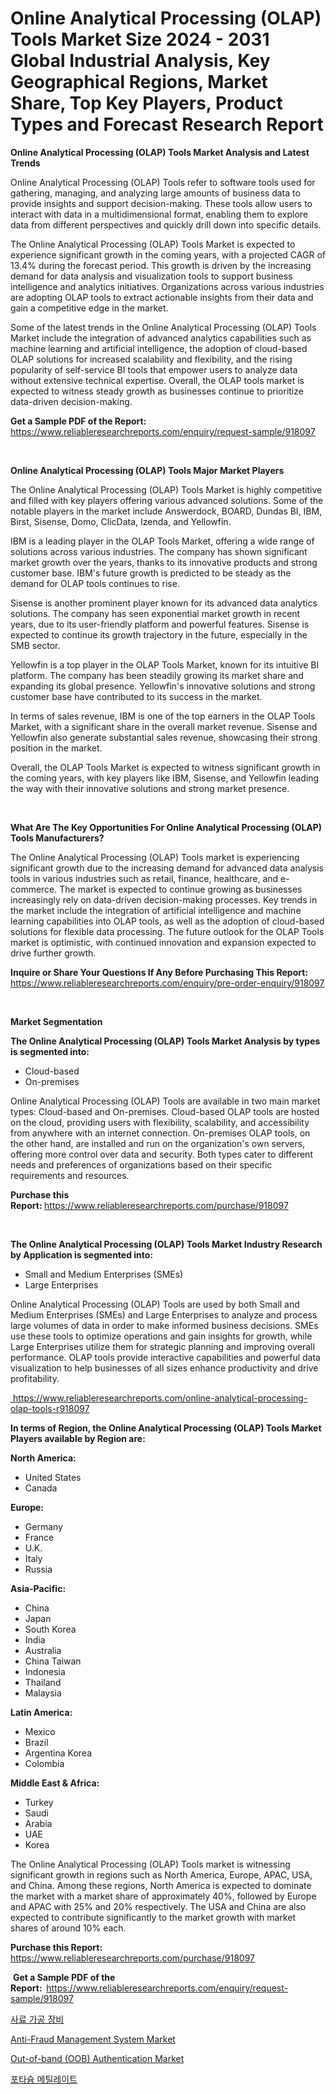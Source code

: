 <p><h1>Online Analytical Processing (OLAP) Tools Market Size 2024 - 2031 Global Industrial Analysis, Key Geographical Regions, Market Share, Top Key Players, Product Types and Forecast Research Report</h1></p><p><strong>Online Analytical Processing (OLAP) Tools Market Analysis and Latest Trends</strong></p>
<p><p>Online Analytical Processing (OLAP) Tools refer to software tools used for gathering, managing, and analyzing large amounts of business data to provide insights and support decision-making. These tools allow users to interact with data in a multidimensional format, enabling them to explore data from different perspectives and quickly drill down into specific details.</p><p>The Online Analytical Processing (OLAP) Tools Market is expected to experience significant growth in the coming years, with a projected CAGR of 13.4% during the forecast period. This growth is driven by the increasing demand for data analysis and visualization tools to support business intelligence and analytics initiatives. Organizations across various industries are adopting OLAP tools to extract actionable insights from their data and gain a competitive edge in the market.</p><p>Some of the latest trends in the Online Analytical Processing (OLAP) Tools Market include the integration of advanced analytics capabilities such as machine learning and artificial intelligence, the adoption of cloud-based OLAP solutions for increased scalability and flexibility, and the rising popularity of self-service BI tools that empower users to analyze data without extensive technical expertise. Overall, the OLAP tools market is expected to witness steady growth as businesses continue to prioritize data-driven decision-making.</p></p>
<p><strong>Get a Sample PDF of the Report:&nbsp;</strong> <a href="https://www.reliableresearchreports.com/enquiry/request-sample/918097">https://www.reliableresearchreports.com/enquiry/request-sample/918097</a></p>
<p>&nbsp;</p>
<p><strong>Online Analytical Processing (OLAP) Tools Major Market Players</strong></p>
<p><p>The Online Analytical Processing (OLAP) Tools Market is highly competitive and filled with key players offering various advanced solutions. Some of the notable players in the market include Answerdock, BOARD, Dundas BI, IBM, Birst, Sisense, Domo, ClicData, Izenda, and Yellowfin.</p><p>IBM is a leading player in the OLAP Tools Market, offering a wide range of solutions across various industries. The company has shown significant market growth over the years, thanks to its innovative products and strong customer base. IBM's future growth is predicted to be steady as the demand for OLAP tools continues to rise.</p><p>Sisense is another prominent player known for its advanced data analytics solutions. The company has seen exponential market growth in recent years, due to its user-friendly platform and powerful features. Sisense is expected to continue its growth trajectory in the future, especially in the SMB sector.</p><p>Yellowfin is a top player in the OLAP Tools Market, known for its intuitive BI platform. The company has been steadily growing its market share and expanding its global presence. Yellowfin's innovative solutions and strong customer base have contributed to its success in the market.</p><p>In terms of sales revenue, IBM is one of the top earners in the OLAP Tools Market, with a significant share in the overall market revenue. Sisense and Yellowfin also generate substantial sales revenue, showcasing their strong position in the market.</p><p>Overall, the OLAP Tools Market is expected to witness significant growth in the coming years, with key players like IBM, Sisense, and Yellowfin leading the way with their innovative solutions and strong market presence.</p></p>
<p>&nbsp;</p>
<p><strong>What Are The Key Opportunities For Online Analytical Processing (OLAP) Tools Manufacturers?</strong></p>
<p><p>The Online Analytical Processing (OLAP) Tools market is experiencing significant growth due to the increasing demand for advanced data analysis tools in various industries such as retail, finance, healthcare, and e-commerce. The market is expected to continue growing as businesses increasingly rely on data-driven decision-making processes. Key trends in the market include the integration of artificial intelligence and machine learning capabilities into OLAP tools, as well as the adoption of cloud-based solutions for flexible data processing. The future outlook for the OLAP Tools market is optimistic, with continued innovation and expansion expected to drive further growth.</p></p>
<p><strong>Inquire or Share Your Questions If Any Before Purchasing This Report:</strong> <a href="https://www.reliableresearchreports.com/enquiry/pre-order-enquiry/918097">https://www.reliableresearchreports.com/enquiry/pre-order-enquiry/918097</a></p>
<p>&nbsp;</p>
<p><strong>Market Segmentation</strong></p>
<p><strong>The Online Analytical Processing (OLAP) Tools Market Analysis by types is segmented into:</strong></p>
<p><ul><li>Cloud-based</li><li>On-premises</li></ul></p>
<p><p>Online Analytical Processing (OLAP) Tools are available in two main market types: Cloud-based and On-premises. Cloud-based OLAP tools are hosted on the cloud, providing users with flexibility, scalability, and accessibility from anywhere with an internet connection. On-premises OLAP tools, on the other hand, are installed and run on the organization's own servers, offering more control over data and security. Both types cater to different needs and preferences of organizations based on their specific requirements and resources.</p></p>
<p><strong>Purchase this Report:&nbsp;</strong><a href="https://www.reliableresearchreports.com/purchase/918097">https://www.reliableresearchreports.com/purchase/918097</a></p>
<p>&nbsp;</p>
<p><strong>The Online Analytical Processing (OLAP) Tools Market Industry Research by Application is segmented into:</strong></p>
<p><ul><li>Small and Medium Enterprises (SMEs)</li><li>Large Enterprises</li></ul></p>
<p><p>Online Analytical Processing (OLAP) Tools are used by both Small and Medium Enterprises (SMEs) and Large Enterprises to analyze and process large volumes of data in order to make informed business decisions. SMEs use these tools to optimize operations and gain insights for growth, while Large Enterprises utilize them for strategic planning and improving overall performance. OLAP tools provide interactive capabilities and powerful data visualization to help businesses of all sizes enhance productivity and drive profitability.</p></p>
<p><a href="https://www.reliableresearchreports.com/online-analytical-processing-olap-tools-r918097">&nbsp;https://www.reliableresearchreports.com/online-analytical-processing-olap-tools-r918097</a></p>
<p><strong>In terms of Region, the Online Analytical Processing (OLAP) Tools Market Players available by Region are:</strong></p>
<p>
    <p> <strong> North America: </strong>
        <ul>
            <li>United States</li>
            <li>Canada</li>
        </ul>
        </p> 
    <p> <strong> Europe: </strong>
        <ul>
            <li>Germany</li>
            <li>France</li>
            <li>U.K.</li>
            <li>Italy</li>
            <li>Russia</li>
        </ul>
        </p> 
    <p> <strong> Asia-Pacific: </strong>
        <ul>
            <li>China</li>
            <li>Japan</li>
            <li>South Korea</li>
            <li>India</li>
            <li>Australia</li>
            <li>China Taiwan</li>
            <li>Indonesia</li>
            <li>Thailand</li>
            <li>Malaysia</li>
        </ul>
        </p> 
    <p> <strong> Latin America: </strong>
        <ul>
            <li>Mexico</li>
            <li>Brazil</li>
            <li>Argentina Korea</li>
            <li>Colombia</li>
        </ul>
        </p> 
    <p> <strong> Middle East & Africa: </strong>
        <ul>
            <li>Turkey</li>
            <li>Saudi</li>
            <li>Arabia</li>
            <li>UAE</li>
            <li>Korea</li>
        </ul>
    </p>
    </p>
<p><p>The Online Analytical Processing (OLAP) Tools market is witnessing significant growth in regions such as North America, Europe, APAC, USA, and China. Among these regions, North America is expected to dominate the market with a market share of approximately 40%, followed by Europe and APAC with 25% and 20% respectively. The USA and China are also expected to contribute significantly to the market growth with market shares of around 10% each.</p></p>
<p><strong>Purchase this Report: </strong><a href="https://www.reliableresearchreports.com/purchase/918097">https://www.reliableresearchreports.com/purchase/918097</a></p>
<p>&nbsp;<strong>Get a Sample PDF of the Report:&nbsp;&nbsp;</strong><a href="https://www.reliableresearchreports.com/enquiry/request-sample/918097">https://www.reliableresearchreports.com/enquiry/request-sample/918097</a></p>
<p><strong></strong></p>
<p><p><a href="https://github.com/xvz497517413/Market-Research-Report-List-2/blob/main/889078259996.md">사료 가공 장비</a></p><p><a href="https://www.linkedin.com/pulse/anti-fraud-management-systemnbspmarket-focuses-market-share-hv2nf">Anti-Fraud Management System Market</a></p><p><a href="https://www.linkedin.com/pulse/out-of-band-oob-authentication-market-size-outlook-forecast-cwttf">Out-of-band (OOB) Authentication Market</a></p><p><a href="https://github.com/fernandotryO5lson96765/Market-Research-Report-List-1/blob/main/132185659995.md">포타슘 메틸레이트</a></p></p>